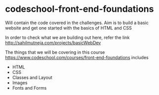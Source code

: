 # codeschool-front-end-foundations
Will contain the code covered in the challenges. Aim is to build a basic website and get one started with the basics 
of HTML and CSS

In order to check what we are building out here, refer the link http://sahilmutneja.com/projects/basicWebDev

The things that we will be covering in this course https://www.codeschool.com/courses/front-end-foundations includes 

* HTML
* CSS
* Classes and Layout
* Images
* Fonts and Forms
